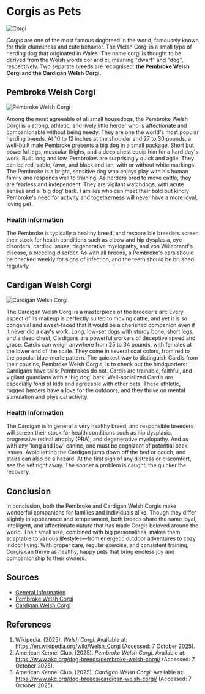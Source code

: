 # Corgis as Pets
![Corgi](https://image.petmd.com/files/inline-images/corgi-dog.jpg?VersionId=.7EViu0bVKO1uj6qiJmnvkKDCL1XU48h)

*Corgis* are one of the most famous dogbreed in the world, famousely known for their clumsiness and cute behavior.  The Welsh Corgi is a small type of herding dog that originated in Wales. The name corgi is thought to be derived from the Welsh words cor and ci, meaning "dwarf" and "dog", respectively. Two separate breeds are recognised: **the Pembroke Welsh Corgi and the Cardigan Welsh Corgi.**


## Pembroke Welsh Corgi
![Pembroke Welsh Corgi](https://barkalot.com/cdn/shop/articles/Welchcorgipembroke.jpg?v=1655987048)

Among the most agreeable of all small housedogs, the Pembroke Welsh Corgi is a strong, athletic, and lively little herder who is affectionate and companionable without being needy. They are one the world's most popular herding breeds. At 10 to 12 inches at the shoulder and 27 to 30 pounds, a well-built male Pembroke presents a big dog in a small package. Short but powerful legs, muscular thighs, and a deep chest equip him for a hard day's work. Built long and low, Pembrokes are surprisingly quick and agile. They can be red, sable, fawn, and black and tan, with or without white markings. The Pembroke is a bright, sensitive dog who enjoys play with his human family and responds well to training. As herders bred to move cattle, they are fearless and independent. They are vigilant watchdogs, with acute senses and a 'big dog' bark. Families who can meet their bold but kindly Pembroke's need for activity and togetherness will never have a more loyal, loving pet.

### Health Information

The Pembroke is typically a healthy breed, and responsible breeders screen their stock for health conditions such as elbow and hip dysplasia, eye disorders, cardiac issues, degenerative myelopathy, and von Willebrand's disease, a bleeding disorder. As with all breeds, a Pembroke's ears should be checked weekly for signs of infection, and the teeth should be brushed regularly.

## Cardigan Welsh Corgi
![Cardigan Welsh Corgi](https://www.omlet.us/images/cache/1024/682/Dog-Cardigan_Welsh_Corgi-A_wonderful_brown_and_white_Cardigan_Welsh_Corgi_playing_outside.jpg)

The Cardigan Welsh Corgi is a masterpiece of the breeder's art: Every aspect of its makeup is perfectly suited to moving cattle, and yet it is so congenial and sweet-faced that it would be a cherished companion even if it never did a day's work. Long, low-set dogs with sturdy bone, short legs, and a deep chest, Cardigans are powerful workers of deceptive speed and grace. Cardis can weigh anywhere from 25 to 34 pounds, with females at the lower end of the scale. They come in several coat colors, from red to the popular blue-merle pattern. The quickest way to distinguish Cardis from their cousins, Pembroke Welsh Corgis, is to check out the hindquarters: Cardigans have tails; Pembrokes do not. Cardis are trainable, faithful, and vigilant guardians with a 'big dog' bark. Well-socialized Cardis are especially fond of kids and agreeable with other pets. These athletic, rugged herders have a love for the outdoors, and they thrive on mental stimulation and physical activity.

### Health Information

The Cardigan is in general a very healthy breed, and responsible breeders  will screen their stock for health conditions such as hip dysplasia, progressive retinal atrophy (PRA), and degenerative myelopathy. And as with any 'long and low' canine, one must be cognizant of potential back issues. Avoid letting the Cardigan jump down off the bed or couch, and stairs can also be a hazard. At the first sign of any distress or discomfort, see the vet right away. The sooner a problem is caught, the quicker the recovery.

## Conclusion

In conclusion, both the Pembroke and Cardigan Welsh Corgis make wonderful companions for families and individuals alike. Though they differ slightly in appearance and temperament, both breeds share the same loyal, intelligent, and affectionate nature that has made Corgis beloved around the world. Their small size, combined with big personalities, makes them adaptable to various lifestyles—from energetic outdoor adventures to cozy indoor living. With proper care, regular exercise, and consistent training, Corgis can thrive as healthy, happy pets that bring endless joy and companionship to their owners.

## Sources
- [General Information](https://en.wikipedia.org/wiki/Welsh_Corgi)
- [Pembroke Welsh Corgi](https://www.akc.org/dog-breeds/pembroke-welsh-corgi/)
- [Cardigan Welsh Corgi](https://www.akc.org/dog-breeds/cardigan-welsh-corgi/)

## References
1. Wikipedia. (2025). *Welsh Corgi*. Available at: https://en.wikipedia.org/wiki/Welsh_Corgi (Accessed: 7 October 2025).
2. American Kennel Club. (2025). *Pembroke Welsh Corgi*. Available at: https://www.akc.org/dog-breeds/pembroke-welsh-corgi/ (Accessed: 7 October 2025).
3. American Kennel Club. (2025). *Cardigan Welsh Corgi*. Available at: https://www.akc.org/dog-breeds/cardigan-welsh-corgi/ (Accessed: 7 October 2025).